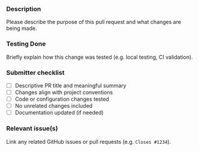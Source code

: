### Description

Please describe the purpose of this pull request and what changes are being made.

### Testing Done

Briefly explain how this change was tested (e.g. local testing, CI validation).

### Submitter checklist

- [ ] Descriptive PR title and meaningful summary
- [ ] Changes align with project conventions
- [ ] Code or configuration changes tested
- [ ] No unrelated changes included
- [ ] Documentation updated (if needed)

### Relevant issue(s)

Link any related GitHub issues or pull requests (e.g. `Closes #1234`).

